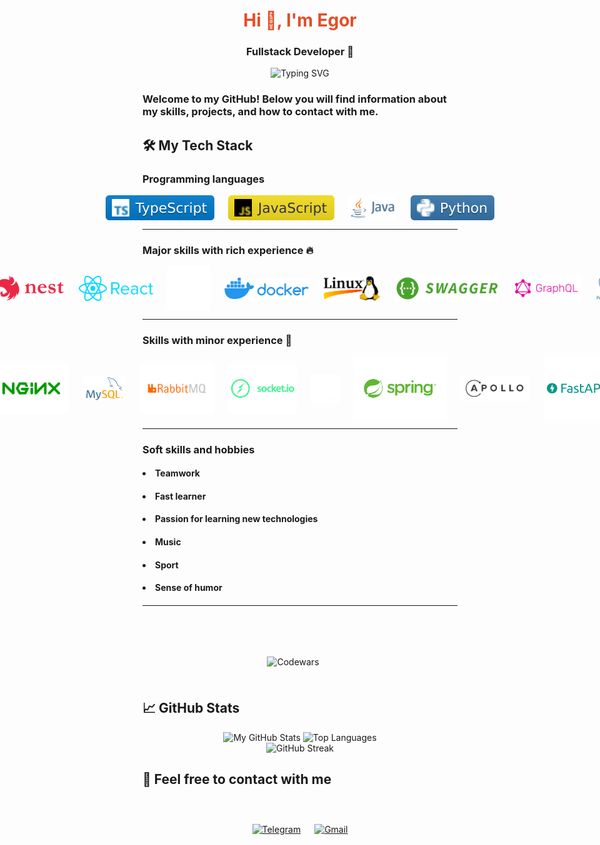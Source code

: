 # <div align="center" style="color:#e34f26">Hi 👋, I'm Egor</div>

### <div align="center">Fullstack Developer 🚀</div>

<div align="center" style="fontSize:50px">
    <img src="https://readme-typing-svg.demolab.com?font=Fira+Code&pause=1400&color=FF7F50&center=true&vCenter=true&width=435&lines=Turning+ideas+into+reality;Clean+code+enthusiast;Problem+solver;Continuous+learner" alt="Typing SVG" />
</div>

### Welcome to my GitHub! Below you will find information about my skills, projects, and how to contact with me.

## 🛠️ My Tech Stack

### Programming languages
<div align="center" style="display: flex; align-items: center; justify-content: center; gap: 22px;">
    <img src="./.assets/typescript.svg" alt="TypeScript" height="40"/>
    <img src="./.assets/javascript.svg" alt="JavaScript" height="40"/>
    <img src="./.assets/java.png" alt="Java" height="40"/>
    <img src="./.assets/python.svg" alt="Python" height="40"/>
</div>

<hr>

### Major skills with rich experience 🔥

<div align="center" style="display: flex; align-items: center; justify-content: center; gap: 22px;">
    <img src="./.assets/nodejs.png" alt="Node.js" height="40"/>
    <img src="./.assets/nest.png" alt="NestJS" height="40"/>
    <img src="./.assets/react.png" alt="React" height="40"/>
    <img src="./.assets/nextjs.svg" alt="NextJS" height="70"/>
    <img src="./.assets/docker.png" alt="Docker" height="34"/>
    <img src="./.assets/linux.png" alt="Linux" height="40"/>
    <img src="./.assets/swagger.png" alt="Swagger" height="40"/>
    <img src="./.assets/graphql.png" alt="GraphQL"" height="40"/>
    <img src="./.assets/postgres.png" alt="PostgreSQL" height="40"/>
    <img src="./.assets/git.png" alt="Git" height="40"/>
</div>

<hr>

### Skills with minor experience 🌱

<div align="center" style="display: flex; align-items: center; justify-content: center; gap: 22px;">
    <img src="./.assets/nginx.png" alt="Nginx" height="80"/>
    <img src="./.assets/mysql.png" alt="mySQL" height="40"/>
    <img src="./.assets/rabbitmq.png" alt="Rabbitmq" height="80"/>
    <img src="./.assets/socketio.png" alt="GraphQL"" height="80"/>
    <img src="./.assets/kafka.png" alt="Kafka" height="46"/>
    <img src="./.assets/spring.png" alt="Spring" height="100"/>
    <img src="./.assets/apollo.svg" alt="Apollo Server" height="40"/>
    <img src="./.assets/fastapi.png" alt="FastAPI" height="100"/>
</div>

<hr>

### Soft skills and hobbies
#### <ul>
####     <li>Teamwork</li>
####     <li>Fast learner</li>
####     <li>Passion for learning new technologies</li>
####     <li>Music</li>
####     <li>Sport</li>
####     <li>Sense of humor</li>
#### </ul>

<hr>

<div align="center" style="display: flex; align-items: center; justify-content: center; gap: 22px; height: 60px; padding-top: 46px;>

[![Codewars](https://www.codewars.com/users/george-leontev/badges/large)](https://www.codewars.com/users/george-leontev)
</div>


## 📈 GitHub Stats

<div align="center">
    <img height="180em" src="https://github-readme-stats.vercel.app/api?username=george-leontev&show_icons=true&theme=radical&hide_border=true&count_private=true" alt="My GitHub Stats"/>
    <img height="180em" src="https://github-readme-stats.vercel.app/api/top-langs/?username=george-leontev&layout=compact&theme=radical&hide_border=true" alt="Top Languages"/>
</div>

<div align="center">
    <img src="https://github-readme-streak-stats.herokuapp.com/?user=george-leontev&theme=radical&hide_border=true" alt="GitHub Streak"/>
</div>

## 🤝 Feel free to contact with me

<div align="center" style="display: flex; align-items: center; justify-content: center; gap: 22px; height: 100px;">
    <a href="https://t.me/Egor_Leontev24" target="_blank">
        <img src="https://img.shields.io/badge/Telegram-2CA5E0?style=for-the-badge&logo=telegram&logoColor=white" alt="Telegram" height="40"/>
    </a>
    <a href="mailto:egorleontev54@gmail.com?subject=Вопрос по сотрудничеству&body=Здравствуйте!">
        <img src="https://img.shields.io/badge/Gmail-D14836?style=for-the-badge&logo=gmail&logoColor=white" alt="Gmail" height="40"//>
    </a>
</div>
